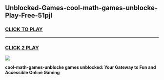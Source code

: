 
## Unblocked-Games-cool-math-games-unblocke-Play-Free-51pjl
<h3>
<a href="https://premium76.site?title=cool-math-games-unblocke&ref=10A">CLICK TO PLAY</a></h3>
<hr>

<h3>
<a href="https://premium76.site?title=cool-math-games-unblocke&ref=10A">CLICK 2 PLAY</a>
  
</h3>

<a href="https://premium76.site?title=cool-math-games-unblocke&ref=10A"><img src="https://clearcache.store/games.png"></a>


**cool-math-games-unblocke games unblocked: Your Gateway to Fun and Accessible Online Gaming**
